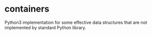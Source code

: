 # containers
Python3 implementation for some effective data structures that are not implemented by standard Python library.
